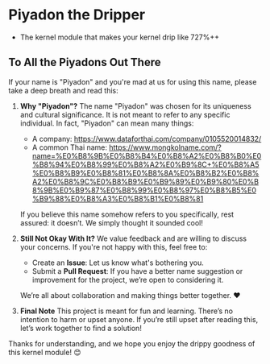# Piyadon the Dripper
- The kernel module that makes your kernel drip like 727%++

## To All the Piyadons Out There
If your name is "Piyadon" and you're mad at us for using this name, please take a deep breath and read this:

1. **Why "Piyadon"?**
   The name "Piyadon" was chosen for its uniqueness and cultural significance. It is not meant to refer to any specific individual. In fact, "Piyadon" can mean many things:
   - A company: https://www.dataforthai.com/company/0105520014832/
   - A common Thai name: https://www.mongkolname.com/?name=%E0%B8%9B%E0%B8%B4%E0%B8%A2%E0%B8%B0%E0%B8%94%E0%B8%99%E0%B8%A2%E0%B9%8C+%E0%B8%A5%E0%B8%B9%E0%B8%81%E0%B8%8A%E0%B8%B2%E0%B8%A2%E0%B8%9C%E0%B8%B9%E0%B9%89%E0%B9%80%E0%B8%9B%E0%B9%87%E0%B8%99%E0%B8%97%E0%B8%B5%E0%B9%88%E0%B8%A3%E0%B8%B1%E0%B8%81

   If you believe this name somehow refers to you specifically, rest assured: it doesn’t. We simply thought it sounded cool!

2. **Still Not Okay With It?**
   We value feedback and are willing to discuss your concerns. If you're not happy with this, feel free to:
   - Create an **Issue**: Let us know what's bothering you.
   - Submit a **Pull Request**: If you have a better name suggestion or improvement for the project, we’re open to considering it.

   We’re all about collaboration and making things better together. ❤️

3. **Final Note**
   This project is meant for fun and learning. There’s no intention to harm or upset anyone. If you’re still upset after reading this, let’s work together to find a solution!

Thanks for understanding, and we hope you enjoy the drippy goodness of this kernel module! 😊
